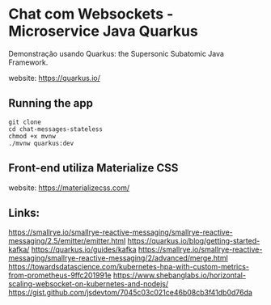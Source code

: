 # Chat com Websockets - Microservice Java Quarkus

Demonstração usando Quarkus: the Supersonic Subatomic Java Framework.

website: https://quarkus.io/

## Running the app

```
git clone
cd chat-messages-stateless
chmod +x mvnw
./mvnw quarkus:dev
```

## Front-end utiliza Materialize CSS

website: https://materializecss.com/

## Links:

https://smallrye.io/smallrye-reactive-messaging/smallrye-reactive-messaging/2.5/emitter/emitter.html
https://quarkus.io/blog/getting-started-kafka/
https://quarkus.io/guides/kafka
https://smallrye.io/smallrye-reactive-messaging/smallrye-reactive-messaging/2/advanced/merge.html
https://towardsdatascience.com/kubernetes-hpa-with-custom-metrics-from-prometheus-9ffc201991e
https://www.shebanglabs.io/horizontal-scaling-websocket-on-kubernetes-and-nodejs/
https://gist.github.com/jsdevtom/7045c03c021ce46b08cb3f41db0d76da